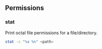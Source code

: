 ## Permissions

### stat

Print octal file permissions for a file/directory.

```bash
stat -c "%a %n" <path>
```